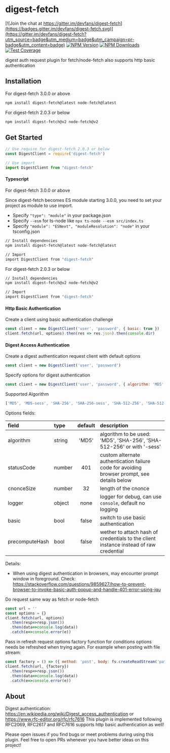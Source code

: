 # digest-fetch

[![Join the chat at https://gitter.im/devfans/digest-fetch](https://badges.gitter.im/devfans/digest-fetch.svg)](https://gitter.im/devfans/digest-fetch?utm_source=badge&utm_medium=badge&utm_campaign=pr-badge&utm_content=badge)
[![NPM Version][npm-image]][npm-url]
[![NPM Downloads][downloads-image]][downloads-url]
[![Test Coverage][coveralls-image]][coveralls-url]

digest auth request plugin for fetch/node-fetch also supports http basic authentication

## Installation

For digest-fetch 3.0.0 or above
```sh
npm install digest-fetch@latest node-fetch@latest

```

For digest-fetch 2.0.3 or below
```sh
npm install digest-fetch@v2 node-fetch@v2

```

## Get Started

```js
// Use require for digest-fetch 2.0.3 or below
const DigestClient = require('digest-fetch')

// Use import
import DigestClient from "digest-fetch"

```

#### Typescript 

For digest-fetch 3.0.0 or above

Since digest-fetch becomes ES module starting 3.0.0, you need to set your project as module to use import. 

- Specify ```"type": "module"``` in your package.json
- Specify ```--esm``` for ts-node like ```npx ts-node --esm src/index.ts```
- Specify ```"module": "ESNext", "moduleResolution": "node"``` in your tsconfig.json

```sh
// Install dependencies
npm install digest-fetch@latest node-fetch@latest

// Import
import DigestClient from "digest-fetch"

```

For digest-fetch 2.0.3 or below

```sh
// Install dependencies
npm install digest-fetch@v2 node-fetch@v2

// Import
import DigestClient from "digest-fetch"

```

#### Http Basic Authentication
Create a client using basic authentication challenge

```js
const client = new DigestClient('user', 'password', { basic: true })
client.fetch(url, options).then(res => res.json).then(console.dir)
```

#### Digest Access Authentication

Create a digest authentication request client with default options

```js
const client = new DigestClient('user', 'password') 
```

Specify options for digest authentication

``` js
const client = new DigestClient('user', 'password', { algorithm: 'MD5' }) 
```

Supported Algorithm
```js
['MD5', 'MD5-sess', 'SHA-256', 'SHA-256-sess', 'SHA-512-256', 'SHA-512-256-sess']
```

Options fields:

| field           | type         | default       |  description |
| :-------------  | :----------  | :-----------: | :----------  |
|  algorithm      | string       | 'MD5'         | algorithm to be used: 'MD5', 'SHA-256', 'SHA-512-256' or with '-sess' |
|  statusCode     | number       | 401           | custom alternate authentication failure code for avoiding browser prompt, see details below |
|  cnonceSize     | number       | 32            | length of the cnonce |
|  logger         | object       | none          | logger for debug, can use `console`, default no logging |
|  basic          | bool         | false         | switch to use basic authentication |
|  precomputeHash | bool         | false         | wether to attach hash of credentials to the client instance instead of raw credential |

Details:
 +  When using digest authentication in browsers, may encounter prompt window in foreground. Check: https://stackoverflow.com/questions/9859627/how-to-prevent-browser-to-invoke-basic-auth-popup-and-handle-401-error-using-jqu


Do request same way as fetch or node-fetch

```js
const url = ''
const options = {}
client.fetch(url, options)
  .then(resp=>resp.json())
  .then(data=>console.log(data))
  .catch(e=>console.error(e))
```

Pass in refresh request options factory function for conditions options needs be refreshed when trying again.
For example when posting with file stream:
```js
const factory = () => ({ method: 'post', body: fs.createReadStream('path-to-file') })
client.fetch(url, {factory})
  .then(resp=>resp.json())
  .then(data=>console.log(data))
  .catch(e=>console.error(e))
```

## About

Digest authentication: https://en.wikipedia.org/wiki/Digest_access_authentication or https://www.rfc-editor.org/rfc/rfc7616
This plugin is implemented following RFC2069, RFC2617 and RFC7616 supports http basic authentication as well!


Please open issues if you find bugs or meet problems during using this plugin.
Feel free to open PRs whenever you have better ideas on this project!


[npm-image]: https://img.shields.io/npm/v/digest-fetch.svg
[npm-url]: https://npmjs.org/package/digest-fetch
[coveralls-image]: https://img.shields.io/coveralls/devfans/digest-fetch/master.svg
[coveralls-url]: https://coveralls.io/r/devfans/digest-fetch?branch=master
[downloads-image]: https://img.shields.io/npm/dm/digest-fetch.svg
[downloads-url]: https://npmjs.org/package/digest-fetch

